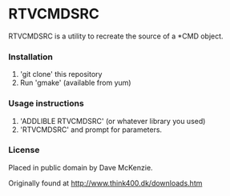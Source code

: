 # RTVCMDSRC

RTVCMDSRC is a utility to recreate the source of a *CMD object. 

### Installation 

1. 'git clone' this repository
2. Run 'gmake' (available from yum)

### Usage instructions

1. 'ADDLIBLE RTVCMDSRC' (or whatever library you used)
2. 'RTVCMDSRC' and prompt for parameters.  

### License

Placed in public domain by Dave McKenzie.  

Originally found at http://www.think400.dk/downloads.htm
